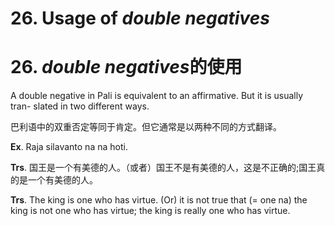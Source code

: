 # **26. Usage of** *double negatives* 
# 26. *double negatives***的使用**

   
A double negative in Pali is equivalent to an affirmative. But it is usually tran-
slated in two different ways. 

巴利语中的双重否定等同于肯定。但它通常是以两种不同的方式翻译。

**Ex**. Raja silavanto na na hoti. 

**Trs**. 国王是一个有美德的人。（或者）国王不是有美德的人，这是不正确的;国王真的是一个有美德的人。

**Trs**. The king is one who has virtue. (Or) it is not true that (= one na) the king is  not one who has virtue; the king is really one who has virtue.